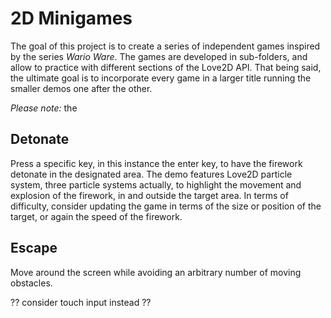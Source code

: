 # 2D Minigames

The goal of this project is to create a series of independent games inspired by the series <i>Wario Ware</i>. The games are developed in sub-folders, and allow to practice with different sections of the Love2D API. That being said, the ultimate goal is to incorporate every game in a larger title running the smaller demos one after the other.

_Please note:_ the

## Detonate

Press a specific key, in this instance the enter key, to have the firework detonate in the designated area. The demo features Love2D particle system, three particle systems actually, to highlight the movement and explosion of the firework, in and outside the target area. In terms of difficulty, consider updating the game in terms of the size or position of the target, or again the speed of the firework.

## Escape

Move around the screen while avoiding an arbitrary number of moving obstacles.

?? consider touch input instead ??
